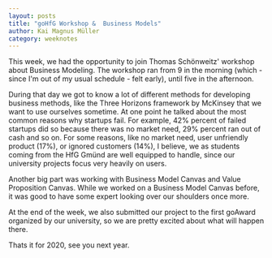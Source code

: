 ```yaml
---
layout: posts
title: "goHfG Workshop &  Business Models"
author: Kai Magnus Müller
category: weeknotes
---
```


This week, we had the opportunity to join Thomas Schönweitz' workshop about Business Modeling. The workshop ran from 9 in the morning (which - since I'm out of my usual schedule - felt early), until five in the afternoon. 

During that day we got to know a lot of different methods for developing business methods, like the Three Horizons framework by McKinsey that we want to use ourselves sometime. At one point he talked about the most common reasons why startups fail. For example, 42% percent of failed startups did so because there was no market need, 29% percent ran out of cash and so on. For some reasons, like no market need, user unfriendly product (17%), or ignored customers (14%), I believe, we as students coming from the HfG Gmünd are well equipped to handle, since our university projects focus very heavily on users. 

Another big part was working with Business Model Canvas and Value Proposition Canvas. While we worked on a Business Model Canvas before, it was good to have some expert looking over our shoulders once more. 

At the end of the week, we also submitted our project to the first goAward organized by our university, so we are pretty excited about what will happen there. 

Thats it for 2020, see you next year.